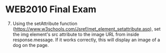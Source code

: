 # WEB2010 Final Exam

<!-- 1. In the app.js file, use $.ajax() with the dog_api to get all the breeds of dogs. Read the API docs (https://dog.ceo/dog-api/) to figure out which URL you should use. Log the response to the console. The response should have a "message" property, which should be an Object that contains all the dog breeds as its properties. -->

<!-- 2. The Object.keys() function will create an array of the properties from the object you pass to it as a parameter. Create an array of dog breeds by passing the response.message object to the Object.keys() function as a parameter. Save the return value of Object.keys() in a variable called breeds. Log the breeds array to the console to make sure it has an array of dog breed strings, then delete the console log. -->

<!-- 3. For each breed in the breeds array you created in step 2, create an option HTML element (with javascript) and place it inside the select element. Each option element should have a breed inside of it. If it works correctly, the select element will show a dropdown list of dog breeds when you click on it. -->

<!-- 4. Next, we want our Dog App to display a picture of the selected dog breed when the user clicks on the View Dog button. Listen for clicks on the viewDog button. -->

<!-- 5. When a user clicks on the viewDog button, create a variable called breedName and assign to it the value of the select element (the selected dog breed). Log the breedName to the console to make sure it has the selected dog breed, then delete the console log. -->

<!-- 6. Use $.ajax() to get a random image of the selected breed. Look at the Dog API docs under the "By Breed" section (https://dog.ceo/dog-api/#breed) to figure out what $.ajax's url property should be. HINT: You will need to use the breedName variable in the url. Log the response to the console to make sure it has an image URL in the message property, then delete this console log. -->

7. Using the setAttribute function (https://www.w3schools.com/Jsref/met_element_setattribute.asp), set the img element's src attribute to the image URL from inside response.message. If it works correctly, this will display an image of a dog on the page.
